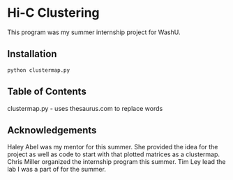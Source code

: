# Hi-C Clustering
This program was my summer internship project for WashU.

## Installation
```
python clustermap.py
```
## Table of Contents
clustermap.py - uses thesaurus.com to replace words

## Acknowledgements
Haley Abel was my mentor for this summer. She provided the idea for the project as well as code to start with that plotted matrices as a clustermap.
Chris Miller organized the internship program this summer.
Tim Ley lead the lab I was a part of for the summer.

